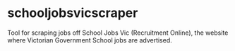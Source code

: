 # schooljobsvicscraper
Tool for scraping jobs off School Jobs Vic (Recruitment Online), the website where Victorian Government School jobs are advertised.
